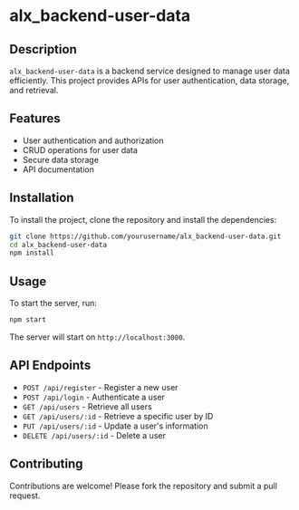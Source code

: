 # alx_backend-user-data

## Description
`alx_backend-user-data` is a backend service designed to manage user data efficiently. This project provides APIs for user authentication, data storage, and retrieval.

## Features
- User authentication and authorization
- CRUD operations for user data
- Secure data storage
- API documentation

## Installation
To install the project, clone the repository and install the dependencies:

```bash
git clone https://github.com/yourusername/alx_backend-user-data.git
cd alx_backend-user-data
npm install
```

## Usage
To start the server, run:

```bash
npm start
```

The server will start on `http://localhost:3000`.

## API Endpoints
- `POST /api/register` - Register a new user
- `POST /api/login` - Authenticate a user
- `GET /api/users` - Retrieve all users
- `GET /api/users/:id` - Retrieve a specific user by ID
- `PUT /api/users/:id` - Update a user's information
- `DELETE /api/users/:id` - Delete a user

## Contributing
Contributions are welcome! Please fork the repository and submit a pull request.

